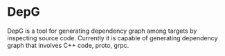 # DepG

DepG is a tool for generating dependency graph among targets by inspecting
source code. Currently it is capable of generating dependency graph that
involves C++ code, proto, grpc.
